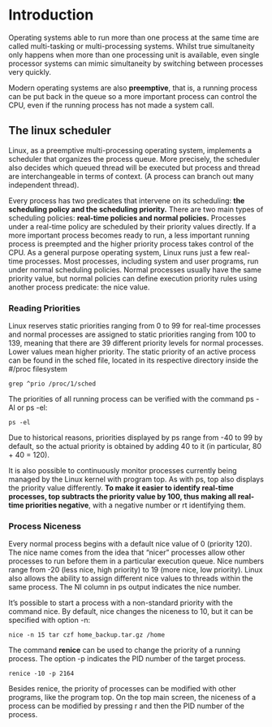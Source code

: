 # Introduction

Operating systems able to run more than one process at the same time are called multi-tasking or multi-processing systems. Whilst true simultaneity only happens when more than one processing unit is available, even single processor systems can mimic simultaneity by switching between processes very quickly.

Modern operating systems are also **preemptive**, that is, a running process can be put back in the queue so a more important process can control the CPU, even if the running process has not made a system call.

## The linux scheduler

Linux, as a preemptive multi-processing operating system, implements a scheduler that organizes the process queue. More precisely, the scheduler also decides which queued thread will be executed but process and thread are interchangeable in terms of context. (A process can branch out many independent thread). 

Every process has two predicates that intervene on its scheduling: **the scheduling policy and the scheduling priority.**
There are two main types of scheduling policies: **real-time policies and normal policies.** Processes under a real-time policy are scheduled by their priority values directly. If a more important process becomes ready to run, a less important running process is preempted and the higher priority process takes control of the CPU.
As a general purpose operating system, Linux runs just a few real-time processes. Most processes, including system and user programs, run under normal scheduling policies. Normal processes usually have the same priority value, but normal policies can define execution priority rules using another process predicate: the nice value.

### Reading Priorities
Linux reserves static priorities ranging from 0 to 99 for real-time processes and normal processes are assigned to static priorities ranging from 100 to 139, meaning that there are 39 different priority levels for normal processes. Lower values mean higher priority. The static priority of an active process can be found in the sched file, located in its respective directory inside the #/proc filesystem
```
grep ^prio /proc/1/sched
```
The priorities of all running process can be verified with the command ps -Al or ps -el:

```
ps -el
```
Due to historical reasons, priorities displayed by ps range from -40 to 99 by default, so the actual priority is obtained by adding 40 to it (in particular, 80 + 40 = 120).

It is also possible to continuously monitor processes currently being managed by the Linux kernel with program top. As with ps, top also displays the priority value differently. **To make it easier to identify real-time processes, top subtracts the priority value by 100, thus making all real-time priorities negative**, with a negative number or rt identifying them.

### Process Niceness
Every normal process begins with a default nice value of 0 (priority 120). The nice name comes from the idea that “nicer” processes allow other processes to run before them in a particular execution queue. Nice numbers range from -20 (less nice, high priority) to 19 (more nice, low priority). Linux also allows the ability to assign different nice values to threads within the same process. The NI column in ps output indicates the nice number.

It’s possible to start a process with a non-standard priority with the command nice. By default, nice changes the niceness to 10, but it can be specified with option -n:
```
nice -n 15 tar czf home_backup.tar.gz /home
```
The command **renice** can be used to change the priority of a running process. The option -p indicates the PID number of the target process.
```
renice -10 -p 2164
```
Besides renice, the priority of processes can be modified with other programs, like the program top. On the top main screen, the niceness of a process can be modified by pressing r and then the PID number of the process.